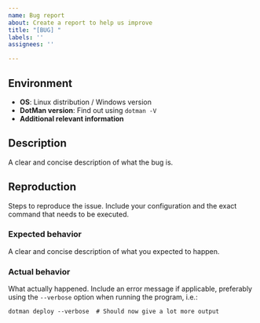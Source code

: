 ```yaml
---
name: Bug report
about: Create a report to help us improve
title: "[BUG] "
labels: ''
assignees: ''

---
```


## Environment
- **OS**: Linux distribution / Windows version
- **DotMan version**: Find out using `dotman -V`
- **Additional relevant information**

## Description
A clear and concise description of what the bug is.

## Reproduction
Steps to reproduce the issue. Include your configuration and the exact command that needs to be executed.

### Expected behavior
A clear and concise description of what you expected to happen.

### Actual behavior
What actually happened.
Include an error message if applicable, preferably using the `--verbose` option when running the program, i.e.:
```
dotman deploy --verbose  # Should now give a lot more output
```
